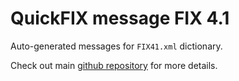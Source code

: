 # QuickFIX message FIX 4.1

Auto-generated messages for `FIX41.xml` dictionary.

Check out main [github repository](https://github.com/arthurlm/quickfix-rs/) for more details.
